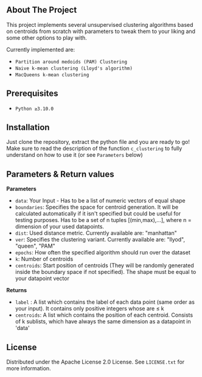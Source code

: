 <!-- ABOUT THE PROJECT -->
## About The Project

This project implements several unsupervised clustering algorithms based on centroids from scratch with parameters to tweak them to your liking and some other options to play with. 

Currently implemented are:
- `Partition around medoids (PAM) Clustering`
- `Naive k-mean clustering (Lloyd's algorithm)`
- `MacQueens k-mean clustering`

## Prerequisites

- `Python ≥3.10.0`

## Installation

Just clone the repository, extract the python file and you are ready to go! Make sure to read the description of the function `c_clustering` to fully understand on how to use it (or see `Parameters` below)

## Parameters & Return values

**Parameters**

- `data`: Your Input - Has to be a list of numeric vectors of equal shape
- `boundaries`: Specifies	the space for centroid generation. It will be calculated automatically if it isn't specified but could be useful for testing purposes. Has to be a set of n tuples [(min,max),...], where n = dimension of your used datapoints.
- `dist`: Used distance metric. Currently available are: "manhattan"
- `ver`: Specifies the clustering variant. Currently available are: "llyod", "queen", "PAM"
- `epochs`: How often the specified algorithm should run over the dataset 
- `k`: Number of centroids
- `centroids`: Start position of centroids (They will be randomly generated inside the boundary space if not specified). The shape must be equal to your datapoint vector

**Returns**

-	`label`		: A list which contains the label of each data point (same order as your input). It contains only positive integers whose are ≤ k
-	`centroids`: 	A list which contains the position of each centroid. Consists of k sublists, which have always the same dimension as a datapoint in 'data'

<!-- LICENSE -->
## License

Distributed under the Apache License 2.0 License. See `LICENSE.txt` for more information.

